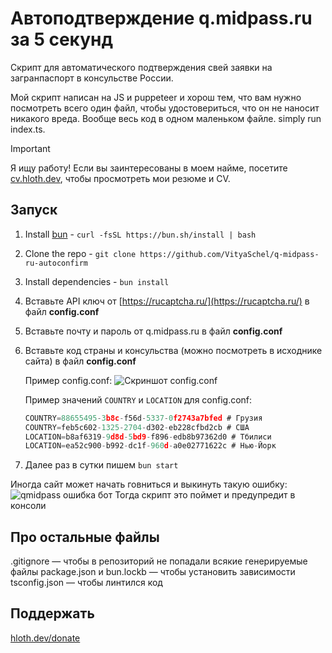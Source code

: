 # Автоподтверждение q.midpass.ru за 5 секунд

Скрипт для автоматического подтверждения свей заявки на загранпаспорт в консульстве России.

Мой скрипт написан на JS и puppeteer и хорош тем, что вам нужно посмотреть всего один файл, чтобы удостовериться, что он не наносит никакого вреда. Вообще весь код в одном маленьком файле. simply run index.ts.

> [!IMPORTANT]
> Я ищу работу! Если вы заинтересованы в моем найме, посетите [cv.hloth.dev](https://cv.hloth.dev), чтобы просмотреть мои резюме и CV.

## Запуск

1. Install [bun](https://bun.com/) - `curl -fsSL https://bun.sh/install | bash`
2. Clone the repo - `git clone https://github.com/VityaSchel/q-midpass-ru-autoconfirm`
3. Install dependencies - `bun install`
4. Вставьте API ключ от [https://rucaptcha.ru/](https://rucaptcha.ru/) в файл **config.conf**
5. Вставьте почту и пароль от q.midpass.ru в файл **config.conf**
6. Вставьте код страны и консульства (можно посмотреть в исходнике сайта) в файл **config.conf**

    Пример config.conf:
    ![Скриншот config.conf](https://i.imgur.com/WWoR8xR.png)

    Пример значений `COUNTRY` и `LOCATION` для config.conf:

    ```javascript
    COUNTRY=88655495-3b8c-f56d-5337-0f2743a7bfed # Грузия
    COUNTRY=feb5c602-1325-2704-d302-eb228cfbd2cb # США
    LOCATION=b8af6319-9d8d-5bd9-f896-edb8b97362d0 # Тбилиси
    LOCATION=ea52c900-b992-dc1f-960d-a0e02771622c # Нью-Йорк
    ```

2. Далее раз в сутки пишем `bun start`

Иногда сайт может начать говниться и выкинуть такую ошибку:
![qmidpass ошибка бот](https://i.imgur.com/SyqEDe1.png)
Тогда скрипт это поймет и предупредит в консоли

## Про остальные файлы

.gitignore — чтобы в репозиторий не попадали всякие генерируемые файлы
package.json и bun.lockb — чтобы установить зависимости
tsconfig.json — чтобы линтился код

## Поддержать

[hloth.dev/donate](https://hloth.dev/donate)
